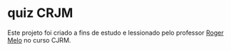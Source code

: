 # quiz CRJM

Este projeto foi criado a fins de estudo e lessionado pelo professor <a href="https://linktr.ee/rogermelo" target="_blank">Roger Melo</a> no curso CJRM.
